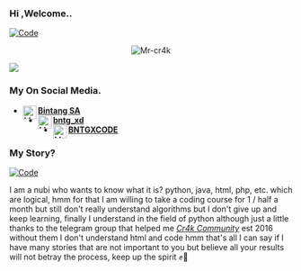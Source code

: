 ### Hi ,Welcome..
[![Code](https://res.cloudinary.com/dkb6qc4ui/image/upload/v1604296725/gh-header-image-cropped_vbb2qi.png)](https://github.com/Mr-cr4k)
<p align="center"> <img src=https://github-readme-stats.vercel.app/api?username=Mr-cr4k&show_icons=true&theme=tokyonight alt=Mr-cr4k /> </p>
<img align="center" src="https://github-readme-stats.vercel.app/api/top-langs/?username=Mr-cr4k&theme=dark&hide_langs_below=1" />


### My On Social Media.

* [<img alt="Mr-cr4k's Facebook" align="left" width="24px" src="https://cdn.jsdelivr.net/npm/simple-icons@v3/icons/facebook.svg" /> <b>Bintang SA</b>](https://www.facebook.com/profile.php?id=100006322566573)<br />
* [<img alt="Mr-cr4k's Instagram" align="left" width="24px" src="https://cdn.jsdelivr.net/npm/simple-icons@v3/icons/instagram.svg" /> <b>bntg_xd</b>](https://www.instagram.com/bntg_xd/)<br />
* [<img alt="Mr-cr4k's Github" align="left" width="24px" src="https://cdn.jsdelivr.net/npm/simple-hicons@v3/icons/github.svg" /> <b>BNTGXCODE</b>](https://github.com/Mr-cr4k)<br />

### My Story?
[![Code](https://res.cloudinary.com/dkb6qc4ui/image/upload/v1604293704/bntgxcode_nffjmb.jpg)](https://github.com/Mr-cr4k)

I am a nubi who wants to know what it is? python, java, html, php, etc. which are logical, hmm for that I am willing to take a coding course for 1 / half a month but still don't really understand algorithms but I don't give up and keep learning, finally I understand in the field of python although just a little thanks to the telegram group that helped me <a href="https://chat.whatsapp.com/EJfktZiraXG1QGTsU1TRIl/"> _Cr4k Community_<a/> est 2016 without them I don't understand html and code hmm that's all I can say if I have many stories that are not important to you but believe all your results will not betray the process, keep up the spirit ✊👊

